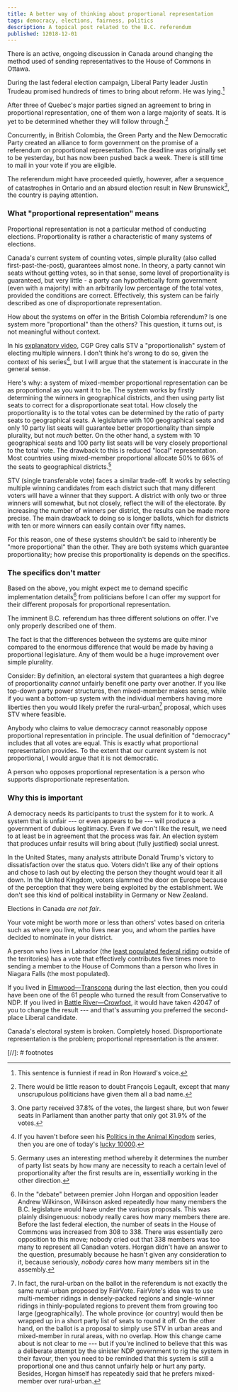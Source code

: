 ```yaml
---
title: A better way of thinking about proportional representation
tags: democracy, elections, fairness, politics
description: A topical post related to the B.C. referendum
published: 12018-12-01
---
```


There is an active, ongoing discussion in Canada around changing the method used of sending representatives to the House of Commons in Ottawa.

During the last federal election campaign, Liberal Party leader Justin Trudeau promised hundreds of times to bring about reform. He was lying.[^trudeau]

After three of Quebec's major parties signed an agreement to bring in proportional representation, one of them won a large majority of seats. It is yet to be determined whether they will follow through.[^legault]

Concurrently, in British Colombia, the Green Party and the New Democratic Party created an alliance to form government on the promise of a referendum on proportional representation. The deadline was originally set to be yesterday, but has now been pushed back a week. There is still time to mail in your vote if you are eligible.

The referendum might have proceeded quietly, however, after a sequence of catastrophes in Ontario and an absurd election result in New Brunswick[^newbrunswick], the country is paying attention.

### What "proportional representation" means

Proportional representation is not a particular method of conducting elections. Proportionality is rather a characteristic of many systems of elections.

Canada's current system of counting votes, simple plurality (also called first-past-the-post), guarantees almost none. In theory, a party cannot win seats without getting votes, so in that sense, some level of proportionality is guaranteed, but very little - a party can hypothetically form government (even with a majority) with an arbitrarily low percentage of the total votes, provided the conditions are correct. Effectively, this system can be fairly described as one of disproportionate representation.

How about the systems on offer in the British Colombia referendum? Is one system more "proportional" than the others? This question, it turns out, is not meaningful without context.

In his [explanatory video](https://www.xkcd.com/1053/), CGP Grey calls STV a "proportionalish" system of electing multiple winners. I don't think he's wrong to do so, given the context of his series[^animalkingdom], but I will argue that the statement is inaccurate in the general sense.

Here's why: a system of mixed-member proportional representation can be as proportional as you want it to be. The system works by firstly determining the winners in geographical districts, and then using party list seats to correct for a disproportionate seat total. How closely the proportionality is to the total votes can be determined by the ratio of party seats to geographical seats. A legislature with 100 geographical seats and only 10 party list seats will guarantee better proportionality than simple plurality, but not *much* better. On the other hand, a system with 10 geographical seats and 100 party list seats will be very closely proportional to the total vote. The drawback to this is reduced "local" representation. Most countries using mixed-member proportional allocate 50% to 66% of the seats to geographical districts.[^germany]

STV (single transferable vote) faces a similar trade-off. It works by selecting multiple winning candidates from each district such that many different voters will have a winner that they support. A district with only two or three winners will somewhat, but not closely, reflect the will of the electorate. By increasing the number of winners per district, the results can be made more precise. The main drawback to doing so is longer ballots, which for districts with ten or more winners can easily contain over fifty names.

For this reason, one of these systems shouldn't be said to inherently be "more proportional" than the other. They are both systems which guarantee proportionality; how precise this proportionality is depends on the specifics.

### The specifics don't matter

Based on the above, you might expect me to demand specific implementation details[^debate] from politicians before I can offer my support for their different proposals for proportional representation.

The imminent B.C. referendum has three different solutions on offer. I've only properly described one of them.

The fact is that the differences between the systems are quite minor compared to the enormous difference that would be made by having a proportional legislature. Any of them would be a huge improvement over simple plurality.

Consider: By definition, an electoral system that guarantees a high degree of proportionality *cannot* unfairly benefit one party over another. If you like top-down party power structures, then mixed-member makes sense, while if you want a bottom-up system with the individual members having more liberties then you would likely prefer the rural-urban[^ruralurban] proposal, which uses STV where feasible. 

Anybody who claims to value democracy cannot reasonably oppose proportional representation in principle. The usual definition of "democracy" includes that all votes are equal. This is exactly what proportional representation provides. To the extent that our current system is not proportional, I would argue that it is not democratic.

A person who opposes proportional representation is a person who supports disproportionate representation. 

### Why this is important

A democracy needs its participants to trust the system for it to work. A system that is unfair --- or even appears to be --- will produce a government of dubious legitimacy. Even if we don't like the result, we need to at least be in agreement that the process was fair. An election system that produces unfair results will bring about (fully justified) social unrest.

In the United States, many analysts attribute Donald Trump's victory to dissatisfaction over the status quo. Voters didn't like any of their options and chose to lash out by electing the person they thought would tear it all down. In the United Kingdom, voters slammed the door on Europe because of the perception that they were being exploited by the establishment. We don't see this kind of political instability in Germany or New Zealand.

Elections in Canada *are not fair*. 

Your vote might be worth more or less than others' votes based on criteria such as where you live, who lives near you, and whom the parties have decided to nominate in your district.

A person who lives in Labrador (the [least populated federal riding](https://en.wikipedia.org/wiki/Population_of_Canadian_federal_ridings) outside of the territories) has a vote that effectively contributes five times more to sending a member to the House of Commons than a person who lives in Niagara Falls (the most populated).

If you lived in [Elmwood—Transcona](https://en.wikipedia.org/wiki/Elmwood%E2%80%94Transcona) during the last election, then you could have been one of the 61 people who turned the result from Conservative to NDP. If you lived in [Battle River—Crowfoot](https://en.wikipedia.org/wiki/Battle_River%E2%80%94Crowfoot), it would have taken 42047 of you to change the result --- and that's assuming you preferred the second-place Liberal candidate.

Canada's electoral system is broken. Completely hosed. Disproportionate representation is the problem; proportional representation is the answer.

[//]: # footnotes

[^trudeau]: This sentence is funniest if read in Ron Howard's voice. 

[^legault]: There would be little reason to doubt François Legault, except that many unscrupulous politicians have given them all a bad name.

[^newbrunswick]: One party received 37.8% of the votes, the largest share, but won fewer seats in Parliament than another party that only got 31.9% of the votes. 

[^greyvideo]: [Footnote from STV: Proportional Systems vs STV](https://www.youtube.com/watch?v=8DNtsjB7L_I)

[^animalkingdom]: If you haven't before seen his [Politics in the Animal Kingdom](https://www.youtube.com/playlist?list=PL7679C7ACE93A5638) series, then you are one of today's [lucky 10000](https://www.xkcd.com/1053/).

[^germany]: Germany uses an interesting method whereby it determines the number of party list seats by how many are necessity to reach a certain level of proportionality after the first results are in, essentially working in the other direction.

[^ruralurban]: In fact, the rural-urban on the ballot in the referendum is not exactly the same rural-urban proposed by FairVote. FairVote's idea was to use multi-member ridings in densely-packed regions and single-winner ridings in thinly-populated regions to prevent them from growing too large (geographically). The whole province (or country) would then be wrapped up in a short party list of seats to round it off. On the other hand, on the ballot is a proposal to simply use STV in urban areas and mixed-member in rural areas, with no overlap. How this change came about is not clear to me --- but if you're inclined to believe that this was a deliberate attempt by the sinister NDP government to rig the system in their favour, then you need to be reminded that this system is still a proportional one and thus cannot unfairly help or hurt any party. Besides, Horgan himself has repeatedly said that he prefers mixed-member over rural-urban.

[^debate]: In the "debate" between premier John Horgan and opposition leader Andrew Wilkinson, Wilkinson asked repeatedly how many members the B.C. legislature would have under the various proposals. This was plainly disingenuous: nobody really cares how many members there are. Before the last federal election, the number of seats in the House of Commons was increased from 308 to 338. There was essentially zero opposition to this move; nobody cried out that 338 members was too many to represent all Canadian voters. Horgan didn't have an answer to the question, presumably because he hasn't given any consideration to it, because seriously, *nobody cares* how many members sit in the assembly. 
